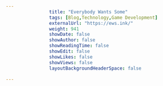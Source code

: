 ---
                title: "Everybody Wants Some"
                tags: [Blog,Technology,Game Development]
                externalUrl: "https://ews.ink/"
                weight: 941
                showDate: false
                showAuthor: false
                showReadingTime: false
                showEdit: false
                showLikes: false
                showViews: false
                layoutBackgroundHeaderSpace: false
                ---

